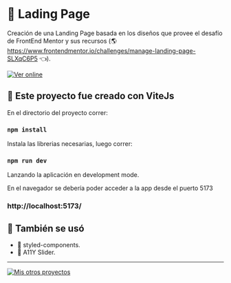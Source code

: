 # 💼 Lading Page

Creación de una Landing Page basada en los diseños que provee el desafío de FrontEnd Mentor y sus recursos (🌎 https://www.frontendmentor.io/challenges/manage-landing-page-SLXqC6P5 👈).


[![Ver online](https://img.shields.io/badge/-Ver%20Online-red?style=for-the-badge&logo=googlechrome&logoColor=white)](https://landing-page-babarzi.vercel.app)

## 📖 Este proyecto fue creado con ViteJs

En el directorio del proyecto correr:

### `npm install`

Instala las librerias necesarias, luego correr:

### `npm run dev`

Lanzando la aplicación en development mode.

En el navegador se debería poder acceder a la app desde el puerto 5173

### http://localhost:5173/

## 🎨 También se usó
* 💅 styled-components.
* 🎠 A11Y Slider.
***

[![Mis otros proyectos](https://img.shields.io/badge/-Mis%20otros%20proyectos-black?style=for-the-badge&logo=github&logoColor=white)](https://github.com/AgustinDsuarez)
